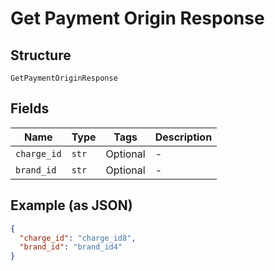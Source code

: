 
# Get Payment Origin Response

## Structure

`GetPaymentOriginResponse`

## Fields

| Name | Type | Tags | Description |
|  --- | --- | --- | --- |
| `charge_id` | `str` | Optional | - |
| `brand_id` | `str` | Optional | - |

## Example (as JSON)

```json
{
  "charge_id": "charge_id8",
  "brand_id": "brand_id4"
}
```

